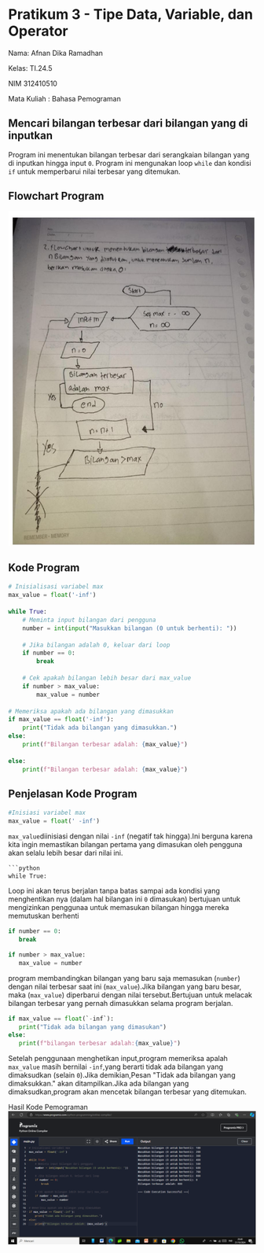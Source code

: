 # Pratikum 3 - Tipe Data, Variable, dan Operator

Nama: Afnan Dika Ramadhan

Kelas: TI.24.5

NIM 312410510 

Mata Kuliah : Bahasa Pemograman


## Mencari bilangan terbesar dari bilangan yang di inputkan
Program ini menentukan bilangan terbesar dari serangkaian bilangan yang di inputkan hingga input `0`. Program ini mengunakan loop `while` dan kondisi `if` untuk memperbarui nilai terbesar  yang ditemukan.

## Flowchart Program
![Foto](https://github.com/nanafnan09/FLOWCHART/blob/04aa09acb19d1b0177ff78185162af8aa4b56d68/WhatsApp%20Image%202024-10-21%20at%2020.57.07.jpeg)

## Kode Program
```python
# Inisialisasi variabel max
max_value = float('-inf')

while True:
    # Meminta input bilangan dari pengguna
    number = int(input("Masukkan bilangan (0 untuk berhenti): "))
    
    # Jika bilangan adalah 0, keluar dari loop
    if number == 0:
        break
    
    # Cek apakah bilangan lebih besar dari max_value
    if number > max_value:
        max_value = number

# Memeriksa apakah ada bilangan yang dimasukkan
if max_value == float('-inf'):
    print("Tidak ada bilangan yang dimasukkan.")
else:
    print(f"Bilangan terbesar adalah: {max_value}")

else:
    print(f"Bilangan terbesar adalah: {max_value}")
```
## Penjelasan Kode Program

```python
#Inisiasi variabel max
max_value = float(' -inf')
```
`max_value`diinisiasi dengan nilai `-inf` (negatif tak hingga).Ini berguna karena  kita ingin memastikan bilangan pertama yang dimasukan oleh pengguna akan selalu lebih besar dari nilai  ini.

```
```python
while True:
```
Loop ini akan terus berjalan tanpa batas sampai ada kondisi yang menghentikan nya (dalam hal bilangan ini `0` dimasukan) bertujuan untuk mengizinkan penggunaa untuk memasukan bilangan hingga mereka memutuskan berhenti

```python
if number == 0:
   break
```
```python
if number > max_value:
   max_value = number
```
program membandingkan bilangan yang baru saja memasukan (`number`) dengan nilai terbesar saat ini (`max_value`).Jika bilangan yang baru besar, maka (`max_value`) diperbarui dengan nilai tersebut.Bertujuan untuk melacak bilangan terbesar yang pernah dimasukkan selama program berjalan.

```python
if max_value == float(`-inf`):
   print("Tidak ada bilangan yang dimasukan")
else:
   print(f"bilangan terbesar adalah:{max_value}")
```
Setelah penggunaan menghetikan input,program memeriksa apalah `max_value` masih bernilai `-inf`,yang berarti tidak ada bilangan yang dimaksudkan (selain `0`).Jika demikian,Pesan "Tidak ada bilangan yang dimaksukkan." akan ditampilkan.Jika ada bilangan yang dimaksudkan,program akan mencetak bilangan terbesar yang ditemukan. 

Hasil Kode Pemograman
![Foto](https://github.com/nanafnan09/foto-flowchart/blob/a9bc22dacfae9e0716f9de29f8f790ea40814732/SS%20B%20pemograman.png)

